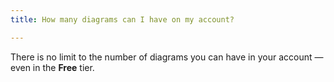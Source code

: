 ```yaml
---
title: How many diagrams can I have on my account?

---
```


There is no limit to the number of diagrams you can have in your account — even in the **Free** tier.

